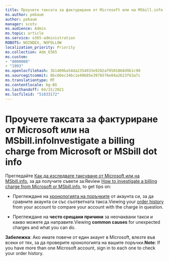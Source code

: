 ```yaml
---
title: Проучете таксата за фактуриране от Microsoft или на MSbill.info
ms.author: pebaum
author: pebaum
manager: scotv
ms.audience: Admin
ms.topic: article
ms.service: o365-administration
ROBOTS: NOINDEX, NOFOLLOW
localization_priority: Priority
ms.collection: Adm_O365
ms.custom:
- "8000008"
- "1993"
ms.openlocfilehash: 3b1409ba54da2354933e9202af9501868d9b1c90
ms.sourcegitcommit: 8bc60ec34bc1e40685e3976576e04a2623f63a7c
ms.translationtype: MT
ms.contentlocale: bg-BG
ms.lasthandoff: 04/15/2021
ms.locfileid: "51833172"
---
```

# <a name="investigate-a-billing-charge-from-microsoft-or-msbill-dot-info"></a><span data-ttu-id="3c460-102">Проучете таксата за фактуриране от Microsoft или на MSbill.info</span><span class="sxs-lookup"><span data-stu-id="3c460-102">Investigate a billing charge from Microsoft or MSbill dot info</span></span>

<span data-ttu-id="3c460-103">Прегледайте [Как да изследвате таксуване от Microsoft или на MSbill.info](https://support.microsoft.com/help/10623/microsoft-account-investigate-billing-charge), за да получите съвети за:</span><span class="sxs-lookup"><span data-stu-id="3c460-103">Review [How to investigate a billing charge from Microsoft or MSbill.info](https://support.microsoft.com/help/10623/microsoft-account-investigate-billing-charge), to get tips on:</span></span> 

- <span data-ttu-id="3c460-104">Преглеждане на [хронологията на поръчките](https://account.microsoft.com/billing/orders/) от акаунта си, за да сравните акаунта си със съответната такса.</span><span class="sxs-lookup"><span data-stu-id="3c460-104">Viewing your [order history](https://account.microsoft.com/billing/orders/) from your account to compare your account with the charge in question.</span></span>

- <span data-ttu-id="3c460-105">Преглеждане на **често срещани причини** за неочаквани такси и какво можете да направите.</span><span class="sxs-lookup"><span data-stu-id="3c460-105">Viewing **common causes** for unexpected charges and what you can do.</span></span>

<span data-ttu-id="3c460-106">**Забележка**: Ако имате повече от един акаунт в Microsoft, влезте във всеки от тях, за да проверите хронологията на вашите поръчки.</span><span class="sxs-lookup"><span data-stu-id="3c460-106">**Note**: If you have more than one Microsoft account, sign in to each one to check your order history.</span></span>
